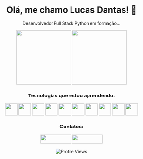 <div align="center">

# Olá, me chamo Lucas Dantas! 👋

Desenvolvedor Full Stack Python em formação...

<div style="display: inline-block;">
  
  <img height="180em" src="https://github-readme-stats.vercel.app/api/top-langs/?username=Kulasq&layout=compact&theme=dark"/>
  
  <img height="180em" src="https://github-readme-stats.vercel.app/api?username=Kulasq&show_icons=true&theme=dark"/>

</div>

### Tecnologias que estou aprendendo:

<img src="https://img.shields.io/badge/-HTML5-E34F26?style=flat-square&logo=html5&logoColor=white" style="height: 40px;">
<img src="https://img.shields.io/badge/-CSS3-1572B6?style=flat-square&logo=css3" style="height: 40px;">
<img src="https://img.shields.io/badge/-JavaScript-F7DF1E?style=flat-square&logo=javascript&logoColor=black" style="height: 40px;">
<img src="https://img.shields.io/badge/-jQuery-0769AD?style=flat-square&logo=jquery" style="height: 40px;">
<img src="https://img.shields.io/badge/-Bootstrap-563D7C?style=flat-square&logo=bootstrap" style="height: 40px;">
<img src="https://img.shields.io/badge/-Node.js-339933?style=flat-square&logo=node.js&logoColor=white" style="height: 40px;">
<img src="https://img.shields.io/badge/-Gulp-CF4647?style=flat-square&logo=gulp" style="height: 40px;">
<img src="https://img.shields.io/badge/-Grunt-FAA918?style=flat-square&logo=grunt" style="height: 40px;">
<img src="https://img.shields.io/badge/-Sass-CC6699?style=flat-square&logo=sass" style="height: 40px;">
<img src="https://img.shields.io/badge/-Less-1D365D?style=flat-square&logo=less" style="height: 40px;">

### Contatos:

<a href="https://www.instagram.com/kulasq" target="_blank">
  <img src="https://img.shields.io/badge/-Instagram-E4405F?style=for-the-badge&logo=instagram&logoColor=white" width="100" height="30"/>
</a>
<a href="mailto:lucasdantas.11@gmail.com">
  <img src="https://img.shields.io/badge/-Gmail-D14836?style=for-the-badge&logo=gmail&logoColor=white" width="100" height="30"/>
</a>

![Profile Views](https://komarev.com/ghpvc/?username=Kulasq)

</div>
